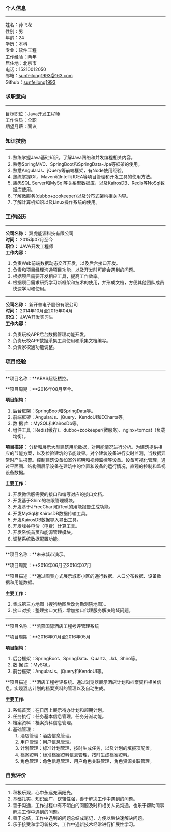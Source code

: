 ### 个人信息
-------------------------
姓名：孙飞龙  
性别：男  
年龄：24  
学历：本科    
专业：软件工程  
工作经验：两年  
居住地：北京市  
电话：15210012050  
邮箱：sunfeilong1993@163.com    
Github：[sunfeilong1993](https://github.com/sunfeilong1993)  
### 求职意向
-----------------------------------------  
目标职位：Java开发工程师  
工作性质：全职  
期望月薪：面议  

### 知识技能
--------------------------------------------------------
1. 熟练掌握Java基础知识。了解Java网络和并发编程相关内容。
2. 熟悉SpringMVC、SpringBoot和SpringData-Jpa等框架的使用。
3. 熟悉AngularJs、jQuery等前端框架，有Node使用经验。
4. 熟练掌握Git、Maven和Intellij IDEA等项目管理和开发工具的使用方法。
4. 熟悉SQL Server和MySql等关系型数据库，以及KairosDB、Redis等NoSql数据库使用。
8. 了解微服务(dubbo+zookeeper)以及分布式架构相关内容。
9. 了解计算机知识以及Linux操作系统的使用。
### 工作经历
--------------------------------------------

**公司名称：** 翼虎能源科技有限公司  
**时间：** 2015年07月至今     
**职位：** JAVA开发工程师  
**工作内容：**

1. 负责Web前端数据动态交互开发，以及后台接口开发。
2. 负责和项目经理沟通项目功能，以及开发时可能会遇到的问题。
3. 根据项目需要开发相应工具，提高工作效率。
4. 根据项目需求研究学习新框架和技术的使用，并形成文档，方便其他团队成员快速学习和使用。

-----------------------------------------------
**公司名称：** 新开普电子股份有限公司  
**时间：** 2014年10月至2015年04月     
**职位：** JAVA开发实习生  
**工作内容：**

1. 负责玩校APP后台数据管理功能开发。
2. 负责玩校APP数据采集工具使用和采集文档编写。
3. 负责家校通功能调整。



### 项目经验
------------------------------------------------------

**项目名称：**ABAS超级楼控。

**项目周期：**2016年08月至今。

**项目架构：**  

1. 后台框架：SpringBoot和SpringData等。
2. 前端框架：AngularJs、jQuery、KendoUI和ECharts等。
3. 数 据 库：MySQL和KairosDb等。
4. 组件工具：Redis(缓存)、dubbo+zookeeper(微服务)、nginx+tomcat（负载均衡）。

**项目描述：** 分析和展示大型建筑用能数据，对用能情况进行分析。为建筑提供相应的节能方案，以及检验建筑的节能效果。对个建筑设备进行实时监测，当数据异常时产生报警。控制建筑设备如室外照明和视频监控等设备。设备可视化管理，通过平面图、结构图展示设备在建筑中的位置和设备的运行情况，直观的控制和监视设备数据。

**主要工作：**

1. 开发微信版需要的接口和编写对应的接口文档。
3. 开发基于Shiro的权限管理模块。
4. 开发基于JFreeChart和iText的用能报告生成功能。
7. 开发MySql和KairosDB数据传输工具。
8. 开发KairosDB数据导入导出工具。
8. 开发峰谷电价（电费）计算工具。
8. 开发系统首页和能源管理模块。
9. 调整系统数据配置功能。
	
---------------------------------------------

**项目名称：**未来城市演示。

**项目周期：**2016年06月至2016年07月

**项目描述：**通过图表方式展示城市小区的通行数据、人口分布数据、设备数据和用能数据。

**主要工作：**

2. 集成第三方地图（搜狗地图后改为勘测院地图）。
3. 接口对接：整理接口文档，增加接口代理服务解决跨域问题。
 
---------------------------------------------
**项目名称：**凯燕国际酒店工程考评管理系统

**项目周期：**2016年01月至2016年05月

**项目架构：**

1. 后台框架：SpringBoot、SpringData、Quartz、Jxl、Shiro等。
2. 数 据 库：MySQL。
3. 前台框架：AngularJs、jQuery和KendoUI等。

**项目描述：**酒店工程考评系统。通过浏览器展示酒店计划和档案资料相关信息。实现酒店计划的档案资料的管理以及自动生成。

**主要工作:**

1. 系统首页：在日历上展示待办计划和超期计划。
2. 任务执行：任务基本信息管理，任务分派功能。
3. 档案资料：档案资料信息管理。
4. 基础管理：
	1. 酒店管理：酒店信息管理。
	2. 用户管理：用户信息管理。
	3. 计划管理：标准计划管理，按时生成任务，以及计划的填报项配置。
	4. 档案资料：标准档案资料信息管理，按时生成档案资料。
	5. 角色管理：角色信息管理、用户角色关联管理，角色资源关联管理。
	


### 自我评价
------------------------------------------------------
1. 积极乐观，心中永远充满阳光。
2. 基础扎实、知识面广，逻辑性强，善于解决工作中遇到的问题。
3. 善于沟通，工作过程中有不明白的问题及时和相关人员沟通，也乐于帮助同事解决工作中遇到的问题。 
4. 善于总结，工作中遇到的问题总结成笔记，方便以后快速解决问题。
5. 乐于接受和学习新技术，工作中遇新技术经常进行扩展性学习。